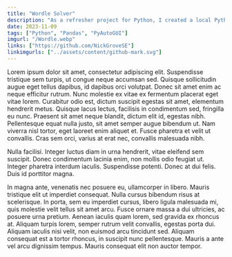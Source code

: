```yaml
---
title: "Wordle Solver"
description: "As a refresher project for Python, I created a local Python application that can play and solve Wordle for me."
date: 2023-11-09
tags: ["Python", "Pandas", "PyAutoGUI"]
imgurl: "/Wordle.webp"
links: ["https://github.com/NickGroveSE"]
linkimgurls: ["../assets/content/github-mark.svg"]
---
```


Lorem ipsum dolor sit amet, consectetur adipiscing elit. Suspendisse tristique sem turpis, ut congue neque accumsan sed. Quisque sollicitudin augue eget tellus dapibus, id dapibus orci volutpat. Donec sit amet enim ac neque efficitur rutrum. Nunc molestie ex vitae ex fermentum placerat eget vitae lorem. Curabitur odio est, dictum suscipit egestas sit amet, elementum hendrerit metus. Quisque lacus lectus, facilisis in condimentum sed, fringilla eu nunc. Praesent sit amet neque blandit, dictum elit id, egestas nibh. Pellentesque equat nulla justo, sit amet semper augue bibendum ut. Nam viverra nisl tortor, eget laoreet enim aliquet et. Fusce pharetra et velit ut convallis. Cras sem orci, varius at erat nec, convallis malesuada nibh.

Nulla facilisi. Integer luctus diam in urna hendrerit, vitae eleifend sem suscipit. Donec condimentum lacinia enim, non mollis odio feugiat ut. Integer pharetra interdum iaculis. Suspendisse potenti. Donec at dui felis. Duis id porttitor magna.

In magna ante, venenatis nec posuere eu, ullamcorper in libero. Mauris tristique elit ut imperdiet consequat. Nulla cursus bibendum risus at scelerisque. In porta, sem eu imperdiet cursus, libero ligula malesuada mi, quis molestie velit tellus sit amet arcu. Fusce ornare massa a dui ultricies, ac posuere urna pretium. Aenean iaculis quam lorem, sed gravida ex rhoncus at. Aliquam turpis lorem, semper rutrum velit convallis, egestas porta dui. Aliquam iaculis nisi velit, non euismod arcu tincidunt sed. Aliquam consequat est a tortor rhoncus, in suscipit nunc pellentesque. Mauris a ante vel arcu dignissim tempus. Mauris consequat elit non auctor tempor.